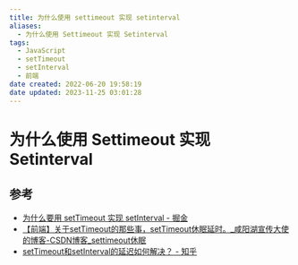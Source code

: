 ```yaml
---
title: 为什么使用 settimeout 实现 setinterval
aliases:
  - 为什么使用 Settimeout 实现 Setinterval
tags:
  - JavaScript
  - setTimeout
  - setInterval
  - 前端
date created: 2022-06-20 19:58:19
date updated: 2023-11-25 03:01:28
---
```


# 为什么使用 Settimeout 实现 Setinterval

## 参考

- [为什么要用 setTimeout 实现 setInterval - 掘金](https://juejin.cn/post/6994969893141479454)
- [【前端】关于setTimeout的那些事，setTimeout休眠延时。_咸阳湖宣传大使的博客-CSDN博客_settimeout休眠](https://blog.csdn.net/weixin_44201257/article/details/123196921)
- [setTimeout和setInterval的延迟如何解决？ - 知乎](https://www.zhihu.com/question/29648365/answer/1194944860)
